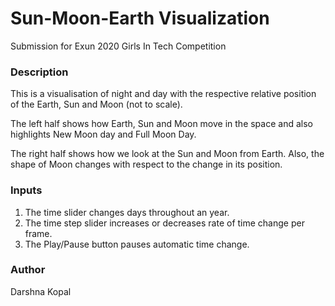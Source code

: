 # Sun-Moon-Earth Visualization
Submission for Exun 2020 Girls In Tech Competition

### Description
This is a visualisation of night and day with the respective relative position of the Earth, Sun and Moon (not to scale).

The left half shows how Earth, Sun and Moon move in the space and also highlights New Moon day and Full Moon Day.

The right half shows how we look at the Sun and Moon from Earth. Also, the shape of Moon changes with respect to the change in its position.

### Inputs
1. The time slider changes days throughout an year.
2. The time step slider increases or decreases rate of time change per frame.
3. The Play/Pause button pauses automatic time change.

### Author
Darshna Kopal
